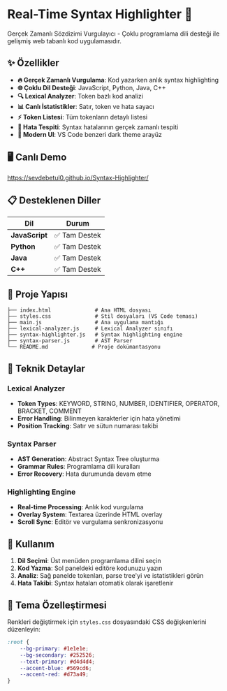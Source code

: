 # Real-Time Syntax Highlighter 🚀

Gerçek Zamanlı Sözdizimi Vurgulayıcı - Çoklu programlama dili desteği ile gelişmiş web tabanlı kod uygulamasıdır.


## ✨ Özellikler

- **🔥 Gerçek Zamanlı Vurgulama**: Kod yazarken anlık syntax highlighting
- **🌐 Çoklu Dil Desteği**: JavaScript, Python, Java, C++ 
- **🔍 Lexical Analyzer**: Token bazlı kod analizi
- **📊 Canlı İstatistikler**: Satır, token ve hata sayacı
- **⚡ Token Listesi**: Tüm tokenların detaylı listesi
- **🎯 Hata Tespiti**: Syntax hatalarının gerçek zamanlı tespiti
- **🎨 Modern UI**: VS Code benzeri dark theme arayüz

## 🖥️ Canlı Demo
https://sevdebetul0.github.io/Syntax-Highlighter/

## 📋 Desteklenen Diller

| Dil | Durum | 
|-----|-------|
| **JavaScript** | ✅ Tam Destek 
| **Python** | ✅ Tam Destek 
| **Java** | ✅ Tam Destek 
| **C++** | ✅ Tam Destek 

## 🎯 Proje Yapısı

```
├── index.html              # Ana HTML dosyası
├── styles.css              # Stil dosyaları (VS Code teması)
├── main.js                 # Ana uygulama mantığı
├── lexical-analyzer.js     # Lexical Analyzer sınıfı
├── syntax-highlighter.js   # Syntax highlighting engine
├── syntax-parser.js        # AST Parser
└── README.md              # Proje dokümantasyonu
```

## 🔧 Teknik Detaylar

### Lexical Analyzer
- **Token Types**: KEYWORD, STRING, NUMBER, IDENTIFIER, OPERATOR, BRACKET, COMMENT
- **Error Handling**: Bilinmeyen karakterler için hata yönetimi
- **Position Tracking**: Satır ve sütun numarası takibi

### Syntax Parser
- **AST Generation**: Abstract Syntax Tree oluşturma
- **Grammar Rules**: Programlama dili kuralları
- **Error Recovery**: Hata durumunda devam etme

### Highlighting Engine
- **Real-time Processing**: Anlık kod vurgulama
- **Overlay System**: Textarea üzerinde HTML overlay
- **Scroll Sync**: Editör ve vurgulama senkronizasyonu

## 🎯 Kullanım

1. **Dil Seçimi**: Üst menüden programlama dilini seçin
2. **Kod Yazma**: Sol paneldeki editöre kodunuzu yazın
3. **Analiz**: Sağ panelde tokenları, parse tree'yi ve istatistikleri görün
4. **Hata Takibi**: Syntax hataları otomatik olarak işaretlenir

## 🎨 Tema Özelleştirmesi
 Renkleri değiştirmek için `styles.css` dosyasındaki CSS değişkenlerini düzenleyin:

```css
:root {
    --bg-primary: #1e1e1e;
    --bg-secondary: #252526;
    --text-primary: #d4d4d4;
    --accent-blue: #569cd6;
    --accent-red: #d73a49;
}
```
